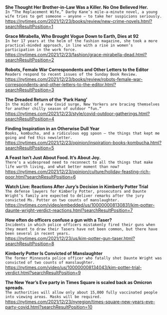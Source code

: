 **She Thought Her Brother-in-Law Was a Killer. No One Believed Her.**\
`In “The Replacement Wife,” Darby Kane’s mile-a-minute novel, a young wife tries to get someone — anyone — to take her suspicions seriously.`\
https://nytimes.com/2021/12/23/books/review/new-crime-novels.html?searchResultPosition=1

**Grace Mirabella, Who Brought Vogue Down to Earth, Dies at 92**\
`In her 17 years at the helm of the fashion magazine, she took a more practical-minded approach, in line with a rise in women’s participation in the work force.`\
https://nytimes.com/2021/12/23/fashion/grace-mirabella-dead.html?searchResultPosition=2

**Robots, Female War Correspondents and Other Letters to the Editor**\
`Readers respond to recent issues of the Sunday Book Review.`\
https://nytimes.com/2021/12/23/books/review/robots-female-war-correspondents-and-other-letters-to-the-editor.html?searchResultPosition=3

**The Dreaded Return of the ‘Park Hang’**\
`In the midst of a new Covid surge, New Yorkers are bracing themselves for another chilly season of outdoor “fun.”`\
https://nytimes.com/2021/12/23/style/covid-outdoor-gatherings.html?searchResultPosition=4

**Finding Inspiration in an Otherwise Dull Year**\
`Books, kombucha, and a ridiculous egg spoon — the things that kept me going and fed this newsletter.`\
https://nytimes.com/2021/12/23/opinion/inspiration-books-kombucha.html?searchResultPosition=5

**A Feast Isn’t Just About Food. It’s About Joy.**\
`There’s a widespread need to reconnect to all the things that make life worth living, and what better moment than now?`\
https://nytimes.com/2021/12/23/opinion/culture/holiday-feasting-rich-poor.html?searchResultPosition=6

**Watch Live: Reactions After Jury’s Decision in Kimberly Potter Trial**\
`The defense lawyers for Kimberly Potter, prosecutors and Daunte Wright’s family are expected to deliver remarks after the jury convicted Ms. Potter on two counts of manslaughter.`\
https://nytimes.com/video/embedded/us/100000008130831/kim-potter-daunte-wright-verdict-reactions.html?searchResultPosition=7

**How often do officers confuse a gun with a Taser?**\
`Incidents in which police officers mistakenly fired their guns when they meant to draw their Tasers have not been common, but there have been several in recent years.`\
https://nytimes.com/2021/12/23/us/kim-potter-gun-taser.html?searchResultPosition=8

**Kimberly Potter Is Convicted of Manslaughter**\
`The former Minnesota police officer who fatally shot Daunte Wright was convicted of two counts of manslaughter.`\
https://nytimes.com/video/us/100000008134043/kim-potter-trial-verdict.html?searchResultPosition=9

**The New Year’s Eve party in Times Square is scaled back as Omicron spreads.**\
`The authorities will allow only about 15,000 fully vaccinated people into viewing areas. Masks will be required.`\
https://nytimes.com/2021/12/23/nyregion/times-square-new-years-eve-party-covid.html?searchResultPosition=10

